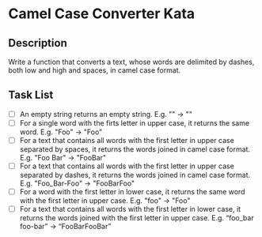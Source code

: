 # Camel Case Converter Kata

## Description
Write a function that converts a text, whose words are delimited by dashes, both low and high and spaces, in camel case 
format.

## Task List
- [ ] An empty string returns an empty string. E.g. "" -> ""
- [ ] For a single word with the firts letter in upper case, it returns the same word. E.g. "Foo" -> "Foo"
- [ ] For a text that contains all words with the first letter in upper case separated by spaces, it returns the words
joined in camel case format. E.g. "Foo Bar" -> "FooBar"
- [ ] For a text that contains all words with the first letter in upper case separated by dashes, it returns the words
  joined in camel case format. E.g. "Foo_Bar-Foo" -> "FooBarFoo"
- [ ] For a word with the first letter in lower case, it returns the same word with the first letter in upper case. 
E.g. "foo" -> "Foo"
- [ ] For a text that contains all words with the first letter in lower case, it returns the words joined with the first
  letter in upper case. E.g. “foo_bar foo-bar” -> “FooBarFooBar”